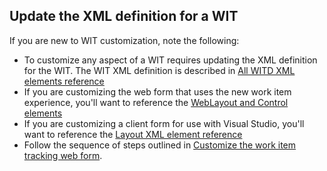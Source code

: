 

<a id="update-xml-wit"></a>
## Update the XML definition for a WIT 
If you are new to WIT customization, note the following: 
 
- To customize any aspect of a WIT requires updating the XML definition for the WIT. The WIT XML definition is described in [All WITD XML elements reference](/vsts/work/reference/all-witd-xml-elements-reference)   
- If you are customizing the web form that uses the new work item experience, you'll want to reference the [WebLayout and Control elements](/vsts/work/reference/weblayout-xml-elements)  
- If you are customizing a client form for use with Visual Studio, you'll want to reference the [Layout XML element reference](/vsts/work/reference/layout-xml-element-reference) 
- Follow the sequence of steps outlined in [Customize the work item tracking web form](/vsts/work/customize/customize-wit-form).   
